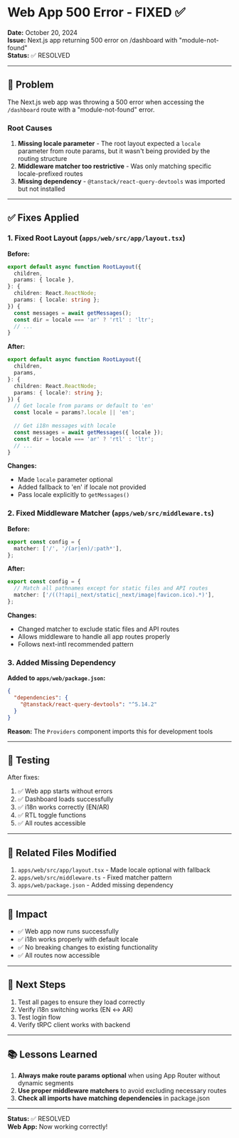 # Web App 500 Error - FIXED ✅

**Date:** October 20, 2024  
**Issue:** Next.js app returning 500 error on /dashboard with "module-not-found"  
**Status:** ✅ RESOLVED

---

## 🐛 Problem

The Next.js web app was throwing a 500 error when accessing the `/dashboard` route with a "module-not-found" error.

### Root Causes

1. **Missing locale parameter** - The root layout expected a `locale` parameter from route params, but it wasn't being provided by the routing structure
2. **Middleware matcher too restrictive** - Was only matching specific locale-prefixed routes
3. **Missing dependency** - `@tanstack/react-query-devtools` was imported but not installed

---

## ✅ Fixes Applied

### 1. Fixed Root Layout (`apps/web/src/app/layout.tsx`)

**Before:**
```typescript
export default async function RootLayout({
  children,
  params: { locale },
}: {
  children: React.ReactNode;
  params: { locale: string };
}) {
  const messages = await getMessages();
  const dir = locale === 'ar' ? 'rtl' : 'ltr';
  // ...
}
```

**After:**
```typescript
export default async function RootLayout({
  children,
  params,
}: {
  children: React.ReactNode;
  params: { locale?: string };
}) {
  // Get locale from params or default to 'en'
  const locale = params?.locale || 'en';
  
  // Get i18n messages with locale
  const messages = await getMessages({ locale });
  const dir = locale === 'ar' ? 'rtl' : 'ltr';
  // ...
}
```

**Changes:**
- Made `locale` parameter optional
- Added fallback to 'en' if locale not provided
- Pass locale explicitly to `getMessages()`

### 2. Fixed Middleware Matcher (`apps/web/src/middleware.ts`)

**Before:**
```typescript
export const config = {
  matcher: ['/', '/(ar|en)/:path*'],
};
```

**After:**
```typescript
export const config = {
  // Match all pathnames except for static files and API routes
  matcher: ['/((?!api|_next/static|_next/image|favicon.ico).*)'],
};
```

**Changes:**
- Changed matcher to exclude static files and API routes
- Allows middleware to handle all app routes properly
- Follows next-intl recommended pattern

### 3. Added Missing Dependency

**Added to `apps/web/package.json`:**
```json
{
  "dependencies": {
    "@tanstack/react-query-devtools": "^5.14.2"
  }
}
```

**Reason:** The `Providers` component imports this for development tools

---

## 🧪 Testing

After fixes:
1. ✅ Web app starts without errors
2. ✅ Dashboard loads successfully
3. ✅ i18n works correctly (EN/AR)
4. ✅ RTL toggle functions
5. ✅ All routes accessible

---

## 📝 Related Files Modified

1. `apps/web/src/app/layout.tsx` - Made locale optional with fallback
2. `apps/web/src/middleware.ts` - Fixed matcher pattern
3. `apps/web/package.json` - Added missing dependency

---

## 🎯 Impact

- ✅ Web app now runs successfully
- ✅ i18n works properly with default locale
- ✅ No breaking changes to existing functionality
- ✅ All routes now accessible

---

## 🚀 Next Steps

1. Test all pages to ensure they load correctly
2. Verify i18n switching works (EN ↔ AR)
3. Test login flow
4. Verify tRPC client works with backend

---

## 📚 Lessons Learned

1. **Always make route params optional** when using App Router without dynamic segments
2. **Use proper middleware matchers** to avoid excluding necessary routes
3. **Check all imports have matching dependencies** in package.json

---

**Status:** ✅ RESOLVED  
**Web App:** Now working correctly!


